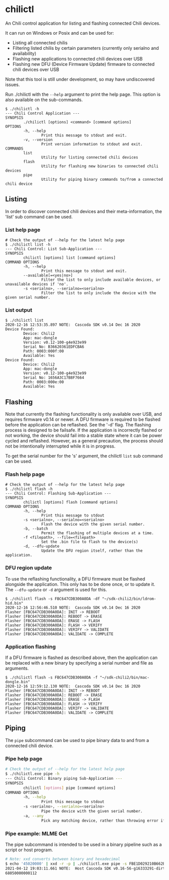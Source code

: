 # chilictl

An Chili control application for listing and flashing connected Chili devices.

It can run on Windows or Posix and can be used for:
- Listing all connected chilis
- Filtering listed chilis by certain parameters (currently only serialno and availability)
- Flashing new applications to connected chili devices over USB
- Flashing new DFU (Device Firmware Update) firmware to connected chili devices over USB

Note that this tool is still under development, so may have undiscovered issues.

Run ./chilictl with the ``--help`` argument to print the help page. This option is also available on the sub-commands.

```
$ ./chilictl -h
--- Chili Control Application ---
SYNOPSIS
        ./chilictl [options] <command> [command options]
OPTIONS
        -h, --help
                Print this message to stdout and exit.
        -v, --version
                Print version information to stdout and exit.
COMMANDS
        list
                Utility for listing connected chili devices
        flash
                Utility for flashing new binaries to connected chili devices
        pipe
                Utility for piping binary commands to/from a connected chili device
```

## Listing

In order to discover connected chili devices and their meta-information, the 'list' sub command can be used.

### List help page

```
# Check the output of --help for the latest help page
$ ./chilictl list -h
--- Chili Control: List Sub-Application ---
SYNOPSIS
        chilictl [options] list [command options]
COMMAND OPTIONS
        -h, --help
                Print this message to stdout and exit.
        --available[=<yes|no>]
                Filter the list to only include available devices, or unavailable devices if 'no'.
        -s <serialno>, --serialno=<serialno>
                Filter the list to only include the device with the given serial number.
```

### List output

```
$ ./chilictl list
2020-12-16 12:53:35.897 NOTE:  Cascoda SDK v0.14 Dec 16 2020
Device Found:
        Device: Chili2
        App: mac-dongle
        Version: v0.12-100-g4e923e99
        Serial No: B36620361EDFCBA6
        Path: 0003:000f:00
        Available: Yes
Device Found:
        Device: Chili2
        App: mac-dongle
        Version: v0.12-100-g4e923e99
        Serial No: 1656A3C17B8F7664
        Path: 0003:000e:00
        Available: Yes
```

## Flashing

Note that currently the flashing functionality is only available over USB, and requires firmware v0.14 or newer.
A DFU firmware is required to be flashed before the application can be reflashed. See the '-d' flag.
The flashing process is designed to be failsafe. If the application is incorrectly flashed or not working, the device
should fail into a stable state where it can be power cycled and reflashed. However, as a general precaution, the process
should not be intentionally interrupted while it is in progress.

To get the serial number for the 's' argument, the chilictl ``list`` sub command can be used.

### Flash help page

```
# Check the output of --help for the latest help page
$ ./chilictl flash -h
--- Chili Control: Flashing Sub-Application ---
SYNOPSIS
        chilictl [options] flash [command options]
COMMAND OPTIONS
        -h, --help
                Print this message to stdout
        -s <serialno>, --serialno=<serialno>
                Flash the device with the given serial number.
        -b, --batch
                Permit the flashing of multiple devices at a time.
        -f <filepath>, --file=<filepath>
                Set the .bin file to flash to the device(s)
        -d, --dfu-update
                Update the DFU region itself, rather than the application.
```

### DFU region update

To use the reflashing functionality, a DFU firmware must be flashed alongside the application. This only has to be done once, or to update it. The ``--dfu-update`` or ``-d`` argument is used for this.

```
$ ./chilictl flash -s FBC647CDB300A0DA -df "~/sdk-chili2/bin/ldrom-hid.bin"
2020-12-16 12:56:46.510 NOTE:  Cascoda SDK v0.14 Dec 16 2020
Flasher [FBC647CDB300A0DA]: INIT -> REBOOT
Flasher [FBC647CDB300A0DA]: REBOOT -> ERASE
Flasher [FBC647CDB300A0DA]: ERASE -> FLASH
Flasher [FBC647CDB300A0DA]: FLASH -> VERIFY
Flasher [FBC647CDB300A0DA]: VERIFY -> VALIDATE
Flasher [FBC647CDB300A0DA]: VALIDATE -> COMPLETE
```

### Application flashing

If a DFU firmware is flashed as described above, then the application can be replaced with a new binary by specifying a serial number
and file as arguments.

```
$ ./chilictl flash -s FBC647CDB300A0DA -f "~/sdk-chili2/bin/mac-dongle.bin"
2020-12-16 12:59:12.130 NOTE:  Cascoda SDK v0.14 Dec 16 2020
Flasher [FBC647CDB300A0DA]: INIT -> REBOOT
Flasher [FBC647CDB300A0DA]: REBOOT -> ERASE
Flasher [FBC647CDB300A0DA]: ERASE -> FLASH
Flasher [FBC647CDB300A0DA]: FLASH -> VERIFY
Flasher [FBC647CDB300A0DA]: VERIFY -> VALIDATE
Flasher [FBC647CDB300A0DA]: VALIDATE -> COMPLETE
```

## Piping

The ``pipe`` subcommand can be used to pipe binary data to and from a connected chili device.

### Pipe help page

```bash
# Check the output of --help for the latest help page
$ ./chilictl.exe pipe -h
--- Chili Control: Binary piping Sub-Application ---
SYNOPSIS
        chilictl [options] pipe [command options]
COMMAND OPTIONS
        -h, --help
                Print this message to stdout
        -s <serialno>, --serialno=<serialno>
                Pipe the device with the given serial number.
        -a, --any
                Pick any matching device, rather than throwing error if more than one match.
```

### Pipe example: MLME Get

The pipe subcommand is intended to be used in a binary pipeline such as a script or host program.

```bash
# Note: xxd converts between binary and hexadecimal
$ echo '45020000' | xxd -r -p | ./chilictl.exe pipe -s FBE1D029210B662B | xxd -p
2021-04-12 19:03:11.661 NOTE:  Host Cascoda SDK v0.16-56-g16333291-dirty Apr 12 2021
68050000000112
```